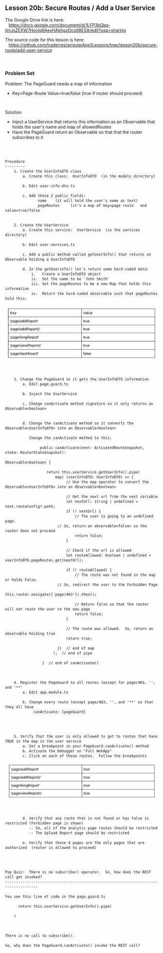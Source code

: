 Lesson 20b:  Secure Routes /  Add a User Service
------------------------------------------------
The Google Drive link is here:<br>
&nbsp;&nbsp;&nbsp;https://docs.google.com/document/d/1LFP3bQkq-jtrrJsZEXW7Hovlq9AexHAkhgzDco68ESA/edit?usp=sharing
      

The source code for this lesson is here:<br>
&nbsp;&nbsp;&nbsp;https://github.com/traderres/angularApp1Lessons/tree/lesson20b/secure-route/add-user-service
<br>
<br>
<br>

<h3> Problem Set </h3>

Problem:  The PageGuard needs a map of information
-  Key=Page-Route   Value=true/false    (true if router should proceed)<br>
<br>

Solution
- Inject a UserService that returns this information as an Observable that holds the user's name and map of allowedRoutes
- Have the PageGuard return an Observable<boolean> so that that the router subscribes to it

  

<br>
<br>

```
Procedure
---------
    1. Create the UserInfoDTO class
        a. Create this class:  UserInfoDTO  (in the models directory)

        b. Edit user-info-dto.ts

        c. Add these 2 public fields:
               name    (it will hold the user's name as text)
               pageRoutes     (it's a map of key=page route   and   value=true/false


    2. Create the UserService
        a. Create this service:  UserService  (in the services directory)

        b. Edit user.services.ts

        c. Add a public method called getUserInfo() that returns an Observable holding a UserInfoDTO

        d. In the getUserinfo() let's return some hard-coded data:
            i.   Create a UserInfoDTO object
            ii.  Set the name to be 'John Smith'
            iii. Set the pageRoutes to be a new Map that holds this information
            iv.  Return the hard-coded observable such that pageRoutes hold this:
```
![](./images/lesson20b_image1.png)
```
	

    3. Change the PageGuard so it gets the UserInfoDTO information
        a. Edit page.guard.ts

        b. Inject the UserService

        c. Change canActivate method signature so it only returns an Observable<boolean>


        d. Change the canActivate method so it converts the Observable<UserInfoDTO> into an Observable<boolean>

           Change the canActivate method to this:
            
                public canActivate(next: ActivatedRouteSnapshot, state: RouterStateSnapshot):
                                                         Observable<boolean> {
                
                   return this.userService.getUserInfo().pipe(
                       map( (userInfoDTO: UserInfoDTO) => {
                            // Use the map operator to convert the Observable<UserInfoDTO> into an Observable<boolean>
                
                            // Get the next url from the next variable
                            let nextUrl: string | undefined = next.routeConfig?.path;
                            if (! nextUrl) {
                                // The user is going to an undefined page. 
                        // So, return an observable<false> so the router does not proceed
                                return false;
                            }
                
                            // Check if the url is allowed
                            let routeAllowed: boolean | undefined = userInfoDTO.pageRoutes.get(nextUrl);
                
                            if (! routeAllowed) {
                                // The route was not found in the map or holds False.  
                        // So, redirect the user to the Forbidden Page
                                this.router.navigate(['page/403']).then();
                
                                // Return false so that the router will not route the user to the new page
                                return false;
                            }
                
                            // The route was allowed.  So, return an observable holding true
                            return true;
                
                        })  // end of map
                      );  // end of pipe
                
                 }  // end of canActivate()
                


    4. Register the PageGuard to all routes (except for page/403, '', and '**'
        a. Edit app.module.ts

        b. Change every route (except page/403, '', and '**' so that they all have 
             canActivate: [pageGuard]




    5. Verify that the user is only allowed to get to routes that have TRUE in the map in the user service
        a. Set a breakpoint in your PageGuard.canActivate() method
        b. Activate the Debugger on "Full WebApp"
        c. Click on each of these routes.  Follow the breakpoints
```
![](./images/lesson20b_image2.png)
```


        d. Verify that any route that is not found or has false is restricted (Forbidden page is shown)
           -- So, all of the analytic page routes should be restricted
           -- The Upload Report page should be restricted

        e. Verify that these 4 pages are the only pages that are authorized  (router is allowed to proceed)




Pop Quiz:  There is no subscribe() operator.  So, how does the REST call get invoked?
-------------------------------------------------------------------------------------

You see this line of code in the page.guard.ts

      return this.userService.getUserInfo().pipe(

    )



There is no call to subscribe().  

So, why does the PageGuard.canActivate() invoke the REST call?


```
